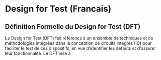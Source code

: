 # Design for Test (Francais)

## Définition Formelle du Design for Test (DFT)

Le Design for Test (DFT) fait référence à un ensemble de techniques et de méthodologies intégrées dans la conception de circuits intégrés (IC) pour faciliter le test de ces dispositifs, en vue d'identifier les défauts et d'assurer leur fonctionnalité. Le DFT vise à